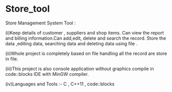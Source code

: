 # Store_tool

Store Management System Tool :

(i)Keep details of customer , suppliers and shop items. Can view the report and billing
information.Can add,edit, delete and search the record. Store the data ,editing data,
searching data and deleting data using file .

(ii)Whole project is completely based on file handling all the record are store in file.

(iii)This project is also console application without graphics compile in code::blocks IDE
with MinGW compiler.

(iv)Languages and Tools :- C , C++11 , code::blocks
